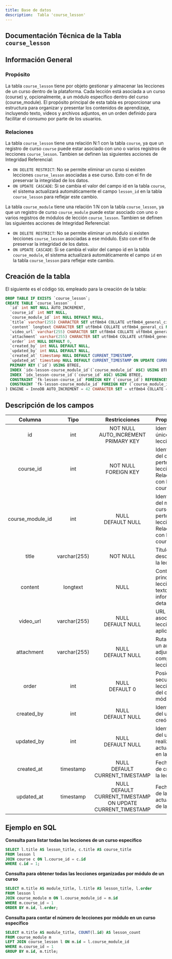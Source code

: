 ```yaml
---
title: Base de datos
description:  Tabla 'course_lesson'
---
```



## Documentación Técnica de la Tabla `course_lesson`

## Información General

### Propósito
La tabla `course_lesson` tiene por objeto gestionar y almacenar las lecciones de un curso dentro de la plataforma. Cada lección está asociada a un curso (course) y, opcionalmente, a un módulo específico dentro del curso (course_module).
El propósito principal de esta tabla es proporcionar una estructura para organizar y presentar los contenidos de aprendizaje, incluyendo texto, videos y archivos adjuntos, en un orden definido para facilitar el consumo por parte de los usuarios.

### Relaciones
La tabla `course_lesson` tiene una relación N:1 con la tabla `course`, ya que un registro de curso `course` puede estar asociado con uno o varios registros de lecciones `course_lesson`.
Tambien se definen las siguientes acciones de Integridad Referencial:
- `ON DELETE RESTRICT`: No se permite eliminar un curso si existen lecciones `course_lesson` asociadas a ese curso. Esto con el fin de preservar la integridad de los datos.
- `ON UPDATE CASCADE`: Si se cambia el valor del campo id en la tabla `course`, el sistema actualizará automáticamente el campo `lesson_id` en la tabla `course_lesson` para reflejar este cambio.

La tabla `course_module` tiene una relación 1:N con la tabla `course_lesson`, ya que un registro de curso `course_module` puede estar asociado con uno o varios registros de módulos de lección `course_lesson`.
Tambien se definen las siguientes acciones de Integridad Referencial:
- `ON DELETE RESTRICT`: No se permite eliminar un módulo si existen lecciones `course_lesson` asociadas a ese módulo. Esto con el fin de preservar la integridad de los datos.
- `ON UPDATE CASCADE`: Si se cambia el valor del campo id en la tabla `course_module`, el sistema actualizará automáticamente el campo `id` en la tabla `course_lesson` para reflejar este cambio.

## Creación de la tabla
El siguiente es el código `SQL` empleado para la creación de la tabla:
``` sql
DROP TABLE IF EXISTS `course_lesson`;
CREATE TABLE `course_lesson`  (
  `id` int NOT NULL AUTO_INCREMENT,
  `course_id` int NOT NULL,
  `course_module_id` int NULL DEFAULT NULL,
  `title` varchar(255) CHARACTER SET utf8mb4 COLLATE utf8mb4_general_ci NOT NULL,
  `content` longtext CHARACTER SET utf8mb4 COLLATE utf8mb4_general_ci NULL,
  `video_url` varchar(255) CHARACTER SET utf8mb4 COLLATE utf8mb4_general_ci NULL DEFAULT NULL,
  `attachment` varchar(255) CHARACTER SET utf8mb4 COLLATE utf8mb4_general_ci NULL DEFAULT NULL,
  `order` int NULL DEFAULT 0,
  `created_by` int NULL DEFAULT NULL,
  `updated_by` int NULL DEFAULT NULL,
  `created_at` timestamp NULL DEFAULT CURRENT_TIMESTAMP,
  `updated_at` timestamp NULL DEFAULT CURRENT_TIMESTAMP ON UPDATE CURRENT_TIMESTAMP,
  PRIMARY KEY (`id`) USING BTREE,
  INDEX `idx-lesson-course_module_id`(`course_module_id` ASC) USING BTREE,
  INDEX `idx_lesson-course_id`(`course_id` ASC) USING BTREE,
  CONSTRAINT `fk-lesson-course_id` FOREIGN KEY (`course_id`) REFERENCES `course` (`id`) ON DELETE RESTRICT ON UPDATE CASCADE,
  CONSTRAINT `fk-lesson-course_module_id` FOREIGN KEY (`course_module_id`) REFERENCES `course_module` (`id`) ON DELETE RESTRICT ON UPDATE CASCADE
) ENGINE = InnoDB AUTO_INCREMENT = 42 CHARACTER SET = utf8mb4 COLLATE = utf8mb4_general_ci ROW_FORMAT = Dynamic;
```

## Descripción de los campos
|Columna	|Tipo		|Restricciones	|Propósito	|
|:-------------:|:-------------:|:-------------:|:-------------|
|id		|int		|NOT NULL<br>AUTO_INCREMENT<br>PRIMARY KEY	|Identificador único de cada lección.|
|course_id	|int	|NOT NULL<br>FOREIGN KEY	|Identificador del curso al que pertenece la lección. Relacionado con la tabla course.|
|course_module_id	|int	|NULL<br>DEFAULT NULL	|Identificador del módulo del curso al que pertenece la lección. Relacionado con la tabla course_module.|
|title	|varchar(255)	|NOT NULL	|Título descriptivo de la lección.|
|content	|longtext	|NULL	|Contenido principal de la lección, como texto o información detallada.|
|video_url	|varchar(255)	|NULL<br>DEFAULT NULL	|URL del video asociado con la lección, si aplica.|
|attachment	|varchar(255)	|NULL<br>DEFAULT NULL	|Ruta o enlace a un archivo adjunto que complementa la lección.|
|order	|int	|NULL<br>DEFAULT 0	|Posición o secuencia de la lección dentro del curso o módulo.|
|created_by	|int	|NULL<br>DEFAULT NULL	|Identificador del usuario que creó la lección.|
|updated_by	|int	|NULL<br>DEFAULT NULL	|Identificador del usuario que realizó la última actualización en la lección.|
|created_at	|timestamp	|NULL<br>DEFAULT CURRENT_TIMESTAMP	|Fecha y hora de creación de la lección.|
|updated_at	|timestamp	|NULL<br>DEFAULT CURRENT_TIMESTAMP ON UPDATE CURRENT_TIMESTAMP	|Fecha y hora de la última actualización de la lección.|


## Ejemplo en SQL

**Consulta para listar todas las lecciones de un curso específico**
``` sql
SELECT l.title AS lesson_title, c.title AS course_title
FROM lesson l
JOIN course c ON l.course_id = c.id
WHERE c.id = 1;
```

**Consulta para obtener todas las lecciones organizadas por módulo de un curso**
``` sql
SELECT m.title AS module_title, l.title AS lesson_title, l.order
FROM lesson l
JOIN course_module m ON l.course_module_id = m.id
WHERE m.course_id = 1
ORDER BY m.id, l.order;
```  

**Consulta para contar el número de lecciones por módulo en un curso específico**
``` sql
SELECT m.title AS module_title, COUNT(l.id) AS lesson_count
FROM course_module m
LEFT JOIN course_lesson l ON m.id = l.course_module_id
WHERE m.course_id = 1
GROUP BY m.id, m.title;
```  